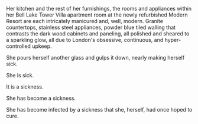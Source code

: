 Her kitchen and the rest of her furnishings, the rooms and appliances within her Bell Lake Tower Villa apartment room at the newly refurbished Modern Resort are each intricately manicured and, well, modern. Granite countertops, stainless steel appliances, powder blue tiled walling that contrasts the dark wood cabinets and paneling, all polished and sheared to a sparkling glow, all due to London's obsessive, continuous, and hyper-controlled upkeep.

She pours herself another glass and gulps it down, nearly making herself sick.

She is sick.

It is a sickness.

She has become a sickness.

She has become infected by a sickness that she, herself, had once hoped to cure.
